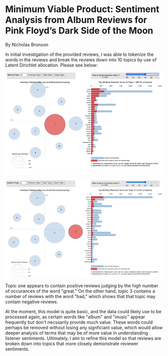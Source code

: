 # Minimum Viable Product: Sentiment Analysis from Album Reviews for Pink Floyd’s Dark Side of the Moon

By Nicholas Bronson

In initial investigation of the provided reviews, I was able to tokenize the words in the reviews and break the reviews down into 10 topics by use of Latent Dirichlet allocation. Please see below:

![Topic_1](https://github.com/bronsonnh/Bronson_Unsupervised_Learning/blob/main/LDA_topic_1.png)

![Topic_3](https://github.com/bronsonnh/Bronson_Unsupervised_Learning/blob/main/LDA_topic_3.png)


Topic one appears to contain positive reviews judging by the high number of occurances of the word "great." On the other hand, topic 3 contains a number of reviews with the word "bad," which shows that that topic may contain negative reviews. 

At the moment, this model is quite basic, and the data could likely use to be processed again, as certain words like "album" and "music" appear frequently but don't necssarily provide much value. These words could perhaps be removed without losing any signficiant value, which would allow deeper analysis of terms that may be of more value in understanding listener sentiments. Ultimately, I aim to refine this model so that reviews are broken down into topics that more closely demonstrate reviewer sentiments. 
